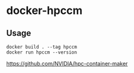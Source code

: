 # docker-hpccm

## Usage
```
docker build . --tag hpccm
docker run hpccm --version
```

https://github.com/NVIDIA/hpc-container-maker
